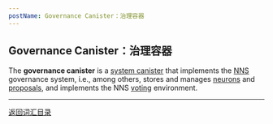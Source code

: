```yaml
---
postName: Governance Canister：治理容器
---
```

## Governance Canister：治理容器

The **governance canister** is a [system canister](../S/systemcanister) that implements the [NNS](../N/nns) governance system, i.e., among others, stores and manages [neurons](../N/neuron) and [proposals](../P/proposals), and implements the NNS [voting](../V/voting) environment.

---
[返回词汇目录](../glossary)